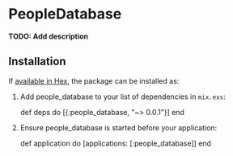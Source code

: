 # PeopleDatabase

**TODO: Add description**

## Installation

If [available in Hex](https://hex.pm/docs/publish), the package can be installed as:

  1. Add people_database to your list of dependencies in `mix.exs`:

        def deps do
          [{:people_database, "~> 0.0.1"}]
        end

  2. Ensure people_database is started before your application:

        def application do
          [applications: [:people_database]]
        end

